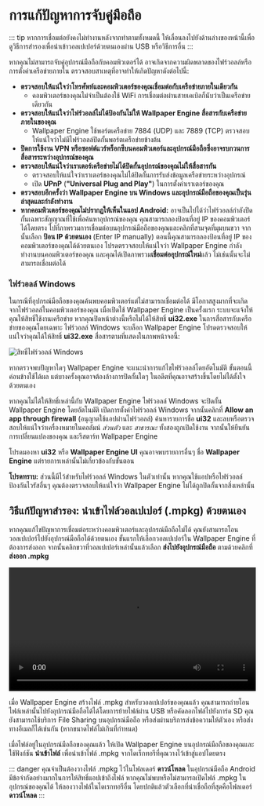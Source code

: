 # การแก้ปัญหาการจับคู่มือถือ

::: tip
หากการเชื่อมต่อยังคงไม่ทำงานหลังจากทำตามทั้งหมดนี้
ให้เลื่อนลงไปยังด้านล่างของหน้านี้เพื่อดูวิธีการสำรองเพื่อนำเข้าวอลเปเปอร์ด้วยตนเองผ่าน USB หรือวิธีการอื่น
:::

หากคุณไม่สามารถจับคู่อุปกรณ์มือถือกับคอมพิวเตอร์ได้ อาจเกิดจากความผิดพลาดของไฟร์วอลล์หรือการตั้งค่าเครือข่ายภายใน ตรวจสอบสาเหตุที่อาจทำให้เกิดปัญหาดังต่อไปนี้:

* **ตรวจสอบให้แน่ใจว่าโทรศัพท์และคอมพิวเตอร์ของคุณเชื่อมต่อกับเครือข่ายภายในเดียวกัน**
  * คอมพิวเตอร์ของคุณไม่จำเป็นต้องใช้ WiFi การเชื่อมต่อผ่านสายเคเบิลก็นับว่าเป็นเครือข่ายเดียวกัน
* **ตรวจสอบให้แน่ใจว่าไฟร์วอลล์ไม่ได้ป้องกันไม่ให้ Wallpaper Engine สื่อสารกับเครือข่ายภายในของคุณ**
  * Wallpaper Engine ใช้พอร์ตเครือข่าย 7884 (UDP) และ 7889 (TCP) ตรวจสอบให้แน่ใจว่าไม่มีไฟร์วอลล์ปิดกั้นพอร์ตเครือข่ายข้างต้น
* **ปิดการใช้งาน VPN หรือซอฟต์แวร์พร็อกซีบนคอมพิวเตอร์และอุปกรณ์มือถือซึ่งอาจรบกวนการสื่อสารระหว่างอุปกรณ์ของคุณ**
* **ตรวจสอบให้แน่ใจว่าเราเตอร์เครือข่ายไม่ได้ปิดกั้นอุปกรณ์ของคุณไม่ให้สื่อสารกัน**
    * ตรวจสอบให้แน่ใจว่าเราเตอร์ของคุณไม่ได้ปิดกั้นการรับส่งข้อมูลเครือข่ายระหว่างอุปกรณ์
    * เปิด **UPnP** (**"Universal Plug and Play"**) ในการตั้งค่าเราเตอร์ของคุณ
* **ตรวจสอบอีกครั้งว่า Wallpaper Engine บน Windows และอุปกรณ์มือถือของคุณเป็นรุ่นล่าสุดและกำลังทำงาน**
* **หากคอมพิวเตอร์ของคุณไม่ปรากฏให้เห็นในแอป Android:** อาจเป็นไปได้ว่าไฟร์วอลล์กำลังปิดกั้นเฉพาะสัญญาณที่ใช้เพื่อค้นหาอุปกรณ์ของคุณ คุณสามารถลองป้อนที่อยู่ IP ของคอมพิวเตอร์ได้โดยตรง ไปที่ภาพรวมการเชื่อมต่อบนอุปกรณ์มือถือของคุณและคลิกที่สามจุดที่มุมบนขวา จากนั้นเลือก **ป้อน IP ด้วยตนเอง** (Enter IP manually) ตอนนี้คุณสามารถลองป้อนที่อยู่ IP ของคอมพิวเตอร์ของคุณได้ด้วยตนเอง โปรดตรวจสอบให้แน่ใจว่า Wallpaper Engine กำลังทำงานบนคอมพิวเตอร์ของคุณ และคุณได้เปิดภาพรวม**เชื่อมต่ออุปกรณ์ใหม่**แล้ว ไม่เช่นนั้นจะไม่สามารถเชื่อมต่อได้

### ไฟร์วอลล์ Windows

ในกรณีที่อุปกรณ์มือถือของคุณค้นพบคอมพิวเตอร์แต่ไม่สามารถเชื่อมต่อได้ มีโอกาสสูงมากที่จะเกิดจากไฟร์วอลล์ในคอมพิวเตอร์ของคุณ เมื่อเปิดใช้ Wallpaper Engine เป็นครั้งแรก ระบบจะแจ้งให้คุณให้สิทธิ์ใช้งานเครือข่าย หากคุณปิดหน้าต่างนี้หรือไม่ได้ให้สิทธิ์ **ui32.exe** ในการสื่อสารกับเครือข่ายของคุณโดยเฉพาะ ไฟร์วอลล์ Windows จะบล็อก Wallpaper Engine โปรดตรวจสอบให้แน่ใจว่าคุณได้ให้สิทธิ์ **ui32.exe** สื่อสารตามที่แสดงในภาพหน้าจอนี้:

![สิทธิ์ไฟร์วอลล์ Windows](/img/faq/windows_defender.png)

หากตรวจพบปัญหาใดๆ Wallpaper Engine จะแนะนำการแก้ไขไฟร์วอลล์โดยอัตโนมัติ ขั้นตอนนี้ค่อนข้างใช้ได้ผล แต่บางครั้งคุณอาจต้องล้างการปิดกั้นใดๆ ในอดีตที่คุณอาจสร้างขึ้นโดยไม่ได้ตั้งใจด้วยตนเอง

หากคุณไม่ได้ให้สิทธิ์เหล่านี้กับ Wallpaper Engine ไฟร์วอลล์ Windows จะปิดกั้น Wallpaper Engine โดยอัตโนมัติ เปิดการตั้งค่าไฟร์วอลล์ Windows จากนั้นคลิกที่ **Allow an app through firewall** (อนุญาตใช้แอปผ่านไฟร์วอลล์) ค้นหารายการชื่อ **ui32** และลบหรือตรวจสอบให้แน่ใจว่าเครื่องหมายในคอลัมน์ *ส่วนตัว* และ *สาธารณะ* ทั้งสองถูกเปิดใช้งาน จากนั้นให้ยืนยันการเปลี่ยนแปลงของคุณ และรีสตาร์ท Wallpaper Engine

โปรดมองหา **ui32** หรือ **Wallpaper Engine UI** คุณอาจพบรายการอื่นๆ ชื่อ **Wallpaper Engine** แต่รายการเหล่านั้นไม่เกี่ยวข้องกับขั้นตอน

**โปรดทราบ:** ส่วนนี้มีไว้สำหรับไฟร์วอลล์ Windows ในตัวเท่านั้น หากคุณใช้แอปหรือไฟร์วอลล์ป้องกันไวรัสอื่นๆ คุณต้องตรวจสอบให้แน่ใจว่า Wallpaper Engine ไม่ได้ถูกปิดกั้นจากสิ่งเหล่านั้น

## วิธีแก้ปัญหาสำรอง: นำเข้าไฟล์วอลเปเปอร์ (.mpkg) ด้วยตนเอง

หากคุณแก้ไขปัญหาการเชื่อมต่อระหว่างคอมพิวเตอร์และอุปกรณ์มือถือไม่ได้ คุณยังสามารถโอนวอลเปเปอร์ไปยังอุปกรณ์มือถือได้ด้วยตนเอง ขั้นแรกให้เลือกวอลเปเปอร์ใน Wallpaper Engine ที่ต้องการส่งออก จากนั้นคลิกขวาที่วอลเปเปอร์เหล่านั้นแล้วเลือก **ส่งไปยังอุปกรณ์มือถือ** ตามด้วยคลิกที่ **ส่งออก .mpkg**

<video width="100%" controls autoplay loop>
  <source src="/videos/mobile_export.mp4" type="video/mp4">
  เบราว์เซอร์ของคุณไม่รองรับแท็กวิดีโอ
</video>

เมื่อ Wallpaper Engine สร้างไฟล์ .mpkg สำหรับวอลเปเปอร์ของคุณแล้ว คุณสามารถถ่ายโอนไฟล์เหล่านั้นไปยังอุปกรณ์มือถือได้ได้โดยการย้ายไฟล์ผ่าน USB หรือคัดลอกไฟล์ไปยังการ์ด SD คุณยังสามารถใช้บริการ File Sharing บนอุปกรณ์มือถือ หรือส่งผ่านบริการส่งข้อความให้ตัวเอง หรือส่งทางอีเมลก็ได้เช่นกัน (หากขนาดไฟล์ไม่เกินที่กำหนด)

เมื่อไฟล์อยู่ในอุปกรณ์มือถือของคุณแล้ว ให้เปิด Wallpaper Engine บนอุปกรณ์มือถือของคุณและใช้ฟังก์ชัน **นำเข้าไฟล์** เพื่อนำเข้าไฟล์ .mpkg จากไดเร็กทอรีที่คุณวางไว้เข้าสู่แอปโดยตรง

::: danger
คุณจำเป็นต้องวางไฟล์ .mpkg ไว้ในโฟลเดอร์ **ดาวน์โหลด** ในอุปกรณ์มือถือ Android มีข้อจำกัดอย่างมากในการให้สิทธิ์แอปเข้าถึงไฟล์ หากคุณไม่พบหรือไม่สามารถเปิดไฟล์ .mpkg ในอุปกรณ์ของคุณได้ ให้ลองวางไฟล์ในไดเรกทอรีอื่น โดยปกติแล้วตัวเลือกที่น่าเชื่อถือที่สุดคือโฟลเดอร์ **ดาวน์โหลด**
:::